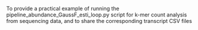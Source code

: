 To provide a practical example of running the pipeline_abundance_GaussF_esti_loop.py script for k-mer count analysis from sequencing data, and to share the corresponding transcript CSV files
